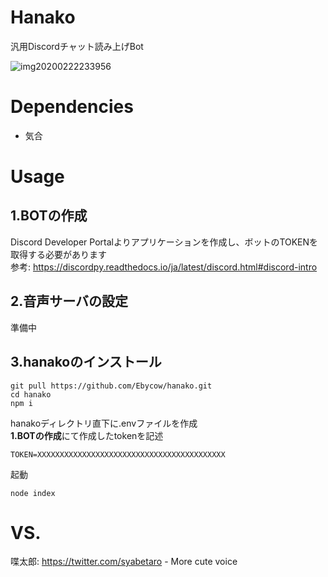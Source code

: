 # Hanako
汎用Discordチャット読み上げBot

![img20200222233956](https://user-images.githubusercontent.com/18446038/75094313-4a370d80-55cd-11ea-9af1-71cec1bf1d20.png)

# Dependencies
* 気合

# Usage
## 1.BOTの作成
Discord Developer Portalよりアプリケーションを作成し、ボットのTOKENを取得する必要があります  
参考: https://discordpy.readthedocs.io/ja/latest/discord.html#discord-intro

## 2.音声サーバの設定
準備中

## 3.hanakoのインストール
```
git pull https://github.com/Ebycow/hanako.git
cd hanako
npm i
```

hanakoディレクトリ直下に.envファイルを作成  
**1.BOTの作成**にて作成したtokenを記述
```
TOKEN=XXXXXXXXXXXXXXXXXXXXXXXXXXXXXXXXXXXXXXXXXX
```

起動
```
node index
```

# VS.
喋太郎: https://twitter.com/syabetaro - More cute voice
